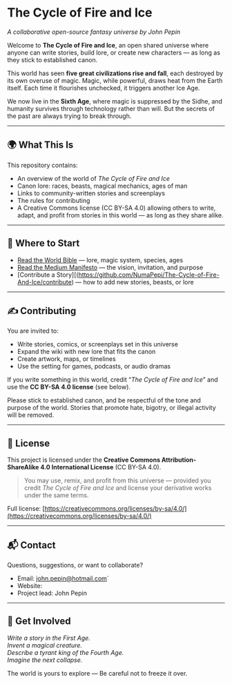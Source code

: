 # The Cycle of Fire and Ice

*A collaborative open-source fantasy universe by John Pepin*

Welcome to **The Cycle of Fire and Ice**, an open shared universe where anyone can write stories, build lore, or create new characters — as long as they stick to established canon.

This world has seen **five great civilizations rise and fall**, each destroyed by its own overuse of magic. Magic, while powerful, draws heat from the Earth itself. Each time it flourishes unchecked, it triggers another Ice Age.

We now live in the **Sixth Age**, where magic is suppressed by the Sidhe, and humanity survives through technology rather than will. But the secrets of the past are always trying to break through.

---

## 🌍 What This Is

This repository contains:
- An overview of the world of *The Cycle of Fire and Ice*
- Canon lore: races, beasts, magical mechanics, ages of man
- Links to community-written stories and screenplays
- The rules for contributing
- A Creative Commons license (CC BY-SA 4.0) allowing others to write, adapt, and profit from stories in this world — as long as they share alike.

---

## 📖 Where to Start

- [Read the World Bible](https://github.com/NumaPepi/The-Cycle-of-Fire-And-Ice/) — lore, magic system, species, ages
- [Read the Medium Manifesto](https://yourmediumarticle.com) — the vision, invitation, and purpose
- [Contribute a Story][(https://github.com/NumaPepi/The-Cycle-of-Fire-And-Ice/contribute) — how to add new stories, beasts, or lore

---

## ✍️ Contributing

You are invited to:
- Write stories, comics, or screenplays set in this universe
- Expand the wiki with new lore that fits the canon
- Create artwork, maps, or timelines
- Use the setting for games, podcasts, or audio dramas

If you write something in this world, credit “*The Cycle of Fire and Ice*” and use the **CC BY-SA 4.0 license** (see below).

Please stick to established canon, and be respectful of the tone and purpose of the world. Stories that promote hate, bigotry, or illegal activity will be removed.

---

## 🧾 License

This project is licensed under the **Creative Commons Attribution-ShareAlike 4.0 International License** (CC BY-SA 4.0).

> You may use, remix, and profit from this universe — provided you credit *The Cycle of Fire and Ice* and license your derivative works under the same terms.

Full license: [https://creativecommons.org/licenses/by-sa/4.0/](https://creativecommons.org/licenses/by-sa/4.0/)

---

## 📬 Contact

Questions, suggestions, or want to collaborate?

- Email: john.pepin@hotmail.com`
- Website: 
- Project lead: John Pepin

---

## 🐉 Get Involved

*Write a story in the First Age.*  
*Invent a magical creature.*  
*Describe a tyrant king of the Fourth Age.*  
*Imagine the next collapse.*

The world is yours to explore — Be careful not to freeze it over.
